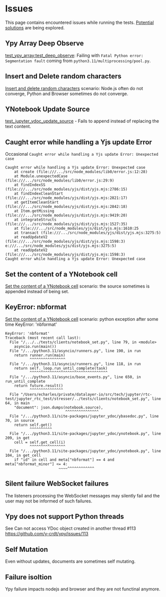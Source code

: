 # Issues

This page contains encountered issues while running the tests. [Potential solutions](./solutions.md) are being explored.

## Ypy Array Deep Observe

[test_ypy_array:test_deep_observe](https://github.com/datalayer/jupyter-rtc-test/blob/main/jupyter_rtc_test/tests/l3_ypy/test_ypy_array.py#L241): Failing with `Fatal Python error: Segmentation fault` coming from `python3.11/multiprocessing/pool.py`.

## Insert and Delete random characters

[Insert and delete random characters](https://github.com/datalayer/jupyter-rtc-test/blob/main/src/components/cli/tabs/scenarii/scenarii.json#L3) scenario: Node.js often do not converge, Python and Browser sometimes do not converge.

## YNotebook Update Source

[test_jupyter_ydoc_update_source](https://github.com/datalayer/jupyter-rtc-test/blob/main/jupyter_rtc_test/tests/l6_jupyter_ydoc/cli/test_jupyter_ydoc_update_source.py) -  Fails to append instead of replacing the text content.

## Caught error while handling a Yjs update Error

Occasional `Caught error while handling a Yjs update Error: Unexpected case`

```
Caught error while handling a Yjs update Error: Unexpected case
    at create (file:///.../src/node_modules/lib0/error.js:12:28)
    at Module.unexpectedCase (file:///.../src/node_modules/lib0/error.js:29:9)
    at findIndexSS (file:///.../src/node_modules/yjs/dist/yjs.mjs:2786:15)
    at findIndexCleanStart (file:///.../src/node_modules/yjs/dist/yjs.mjs:2821:17)
    at getItemCleanStart (file:///.../src/node_modules/yjs/dist/yjs.mjs:2842:18)
    at Item.getMissing (file:///.../src/node_modules/yjs/dist/yjs.mjs:9419:20)
    at integrateStructs (file:///.../src/node_modules/yjs/dist/yjs.mjs:1527:35)
    at file:///.../src/node_modules/yjs/dist/yjs.mjs:1610:25
    at transact (file:///.../src/node_modules/yjs/dist/yjs.mjs:3275:5)
    at readUpdateV2 (file:///.../src/node_modules/yjs/dist/yjs.mjs:1598:3)
e:///.../src/node_modules/yjs/dist/yjs.mjs:3275:5)
    at readUpdateV2 (file:///.../src/node_modules/yjs/dist/yjs.mjs:1598:3)
Caught error while handling a Yjs update Error: Unexpected case
```

## Set the content of a YNotebook cell

[Set the content of a YNotebook cell](https://github.com/datalayer/jupyter-rtc-test/blob/main/src/components/cli/tabs/scenarii/scenarii.json#L24) scenario: the source sometimes is appended instead of being set.

## KeyError: nbformat

[Set the content of a YNotebook cell](https://github.com/datalayer/jupyter-rtc-test/blob/main/src/components/cli/tabs/scenarii/scenarii.json#L24) scenario: python exception after some time KeyError: 'nbformat' 

```
KeyError: 'nbformat'
Traceback (most recent call last):
  File "/.../../tests/clients/notebook_set.py", line 79, in <module>
    asyncio.run(main())
  File "/.../python3.11/asyncio/runners.py", line 190, in run
    return runner.run(main)
           ^^^^^^^^^^^^^^^^
  File "/.../python3.11/asyncio/runners.py", line 118, in run
    return self._loop.run_until_complete(task)
           ^^^^^^^^^^^^^^^^^^^^^^^^^^^^^^^^^^^
  File "/.../python3.11/asyncio/base_events.py", line 650, in run_until_complete
    return future.result()
           ^^^^^^^^^^^^^^^
  File "/Users/echarles/private/datalayer-io/src/tech/jupyter/rtc-test/jupyter_rtc_test/stresser/../tests/clients/notebook_set.py", line 64, in main
    "document": json.dumps(notebook.source),
                           ^^^^^^^^^^^^^^^
  File "/.../python3.11/site-packages/jupyter_ydoc/ybasedoc.py", line 70, in source
    return self.get()
           ^^^^^^^^^^
  File "/.../python3.11/site-packages/jupyter_ydoc/ynotebook.py", line 209, in get
    cell = self.get_cell(i)
           ^^^^^^^^^^^^^^^^
  File "/.../python3.11/site-packages/jupyter_ydoc/ynotebook.py", line 104, in get_cell
    if "id" in cell and meta["nbformat"] == 4 and meta["nbformat_minor"] <= 4:
                        ~~~~^^^^^^^^^^^^
```

## Silent failure WebSocket failures

The listeners processing the WebSocket messages may silently fail and the user may not be informed of such failures.

## Ypy does not support Python threads

See Can not access YDoc object created in another thread #113 https://github.com/y-crdt/ypy/issues/113

## Self Mutation

Even without updates, documents are sometimes self mutating.

## Failure isoltion

Ypy failure impacts nodejs and browser and they are not functinal anymore.
